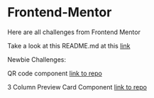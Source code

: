 # Frontend-Mentor
Here are all challenges from Frontend Mentor

Take a look at this README.md at this [link](https://nikolam4.github.io/Frontend-Mentor/)

Newbie Challenges:

QR code component [link to repo](https://github.com/NikolaM4/Frontend-Mentor/blob/main/QR%20code%20component/)

3 Column Preview Card Component [link to repo](https://github.com/NikolaM4/Frontend-Mentor/tree/main/3%20Column%20Preview%20Card%20Component)
